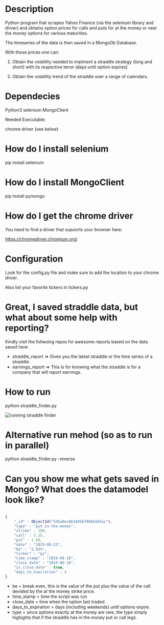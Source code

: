 # Description

Python program that scrapes Yahoo Finance (via the selenium library and driver) and obtains 
option prices for calls and  puts for at the money or near the money options for various 
maturities. 

The timeseries of the data is then saved in a MongoDb Database.

With these prices one can:

1. Obtain the volatility needed to implment a straddle strategy (long
and short) with its respective tenor (days until option expires)

2. Obtain the volatility trend of the straddle over a range of calendars.


# Dependecies

Python3
selenium
MongoClient

Needed Executable:

chrome driver (see below) 

# How do I install selenium

pip install selenium


# How do I install MongoClient

pip install pymongo 

# How do I get the chrome driver

You need to find a driver that supoorts your browser here:

https://chromedriver.chromium.org/

# Configuration

Look for the config.py file and make sure to add the location
to your chrome driver.


Also list your favorite tickers in tickers.py

# Great, I saved straddle data, but what about some help with reporting?

Kindly visit the follwoing repos for awesome reports based on the data saved here:

* straddle_report => Gives you the latest straddle or the time series of a straddle.
* earnings_report => This is for knowing what the straddle is for a company that will report earnings.

# How to run

python straddle_finder.py


![running straddle finder](https://i.imgur.com/IEqUWrp.jpg)



# Alternative run mehod (so as to run in parallel)

python straddle_finder.py -reverse


# Can you show me what gets saved in Mongo? What does the datamodel look like?


```javascript

{
	"_id" : ObjectId("5d5a0ec8b1845670465dd5ac"),
	"type" : "put-in-the-money",
	"strike" : 200,
	"call" : 3.15,
	"put" : 2.68,
	"date" : "2019-08-23",
	"be" : "2.92%",
	"ticker" : "gs",
	"time_stamp" : "2019-08-18",
	"close_date" : "2019-08-16",
	"is_close_date" : true,
	"days_to_expiration" : 4
}

```

* be = break even, this is the value of the put plus the value of the call devided by the at the money strike price.
* time_stamp = time the script was run
* close_date = time when the option last traded
* days_to_expiration = days (including weekends) until options expire.
* type = since options exactly at the money are rare, the type simply highights that if the straddle has in the money put or call legs.

